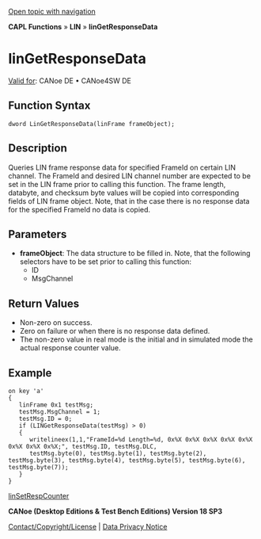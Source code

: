 [Open topic with navigation](../../../../../CANoeDEFamily.htm#Topics/CAPLFunctions/LIN/Functions/CAPLfunctionLINGetResponseData.md)

**CAPL Functions** » **LIN** » **linGetResponseData**

# linGetResponseData

[Valid for](../../../Shared/FeatureAvailability.md): CANoe DE • CANoe4SW DE

## Function Syntax

```plaintext
dword LinGetResponseData(linFrame frameObject);
```

## Description

Queries LIN frame response data for specified FrameId on certain LIN channel. The FrameId and desired LIN channel number are expected to be set in the LIN frame prior to calling this function. The frame length, databyte, and checksum byte values will be copied into corresponding fields of LIN frame object. Note, that in the case there is no response data for the specified FrameId no data is copied.

## Parameters

- **frameObject**: The data structure to be filled in. Note, that the following selectors have to be set prior to calling this function:
  - ID
  - MsgChannel

## Return Values

- Non-zero on success.
- Zero on failure or when there is no response data defined.
- The non-zero value in real mode is the initial and in simulated mode the actual response counter value.

## Example

```plaintext
on key 'a'
{
   linFrame 0x1 testMsg;
   testMsg.MsgChannel = 1;
   testMsg.ID = 0;
   if (LINGetResponseData(testMsg) > 0)
   {
      writelineex(1,1,"FrameId=%d Length=%d, 0x%X 0x%X 0x%X 0x%X 0x%X 0x%X 0x%X 0x%X;", testMsg.ID, testMsg.DLC,
      testMsg.byte(0), testMsg.byte(1), testMsg.byte(2), testMsg.byte(3), testMsg.byte(4), testMsg.byte(5), testMsg.byte(6), testMsg.byte(7));
   }
}
```

[linSetRespCounter](CAPLfunctionLINSetRespCounter.md)

**CANoe (Desktop Editions & Test Bench Editions) Version 18 SP3**

[Contact/Copyright/License](../../../Shared/ContactCopyrightLicense.md) | [Data Privacy Notice](https://www.vector.com/int/en/company/get-info/privacy-policy/)
